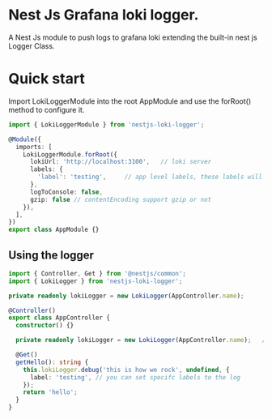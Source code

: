# Nest Js Grafana loki logger.

A Nest Js module to push logs to grafana loki extending the built-in nest js Logger Class.

# Quick start
Import LokiLoggerModule into the root AppModule and use the forRoot() method to configure it.

```typescript
import { LokiLoggerModule } from 'nestjs-loki-logger';

@Module({
  imports: [
    LokiLoggerModule.forRoot({
      lokiUrl: 'http://localhost:3100',   // loki server
      labels: {
        'label': 'testing',     // app level labels, these labels will be attached to every log in the application
      },
      logToConsole: false,
      gzip: false // contentEncoding support gzip or not
    }),
  ],
})
export class AppModule {}
```

## Using the logger
```typescript
import { Controller, Get } from '@nestjs/common';
import { LokiLogger } from 'nestjs-loki-logger';

private readonly lokiLogger = new LokiLogger(AppController.name);

@Controller()
export class AppController {
  constructor() {}

  private readonly lokiLogger = new LokiLogger(AppController.name);   // adds context label

  @Get()
  getHello(): string {
    this.lokiLogger.debug('this is how we rock', undefined, {
      label: 'testing', // you can set specifc labels to the log
    });
    return 'hello';
  }
}
```

